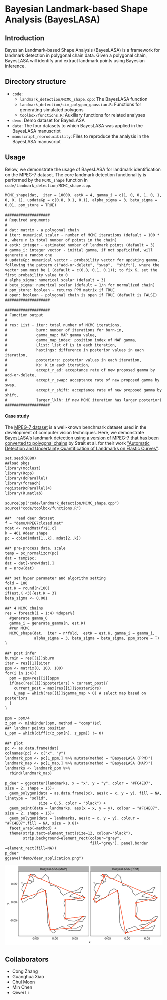 # Bayesian Landmark-based Shape Analysis (BayesLASA)

## Introduction
Bayesian Landmark-based Shape Analysis (BayesLASA) is a framework for landmark detection in polygonal chain data. Given a polygonal chain, BayesLASA will identify and extract landmark points using Bayesian inference.

## Directory structure

* `code`:
  * `landmark_detection/MCMC_shape.cpp`: The BayesLASA function
  * `landmark_detection/sim_polygon_gaussian.R`: Functions for generating simulated polygons
  * `toolbox/functions.R`: Auxiliary functions for related analyses
* `demo`: Demo dataset for BayesLASA
* `data`: The four datasets to which BayesLASA was applied in the BayesLASA manuscript
* `manuscript_reproducibility`: Files to reproduce the analysis in the BayesLASA manuscript

## Usage
Below, we demonstrate the usage of BayesLASA for landmark identification on the MPEG-7 dataset. The core landmark detection functionality is performed by the `MCMC_shape` function in `code/landmark_detection/MCMC_shape.cpp`.

```{r}
MCMC_shape(dat,  iter = 10000, estK = 4, gamma_i = c(1, 0, 0, 1, 0, 1, 0, 0, 1), updateGp = c(0.8, 0.1, 0.1), alpha_sigma = 3, beta_sigma = 0.01, ppm_store = TRUE)

####################
# Required arguments
#
# dat: matrix - a polygonal chain
# iter: numerical scalar - number of MCMC iterations (default = 100 * n, where n is total number of points in the chain)
# estK: integer - estimated number of landmark points (default = 3)
# gamma_i: integer vector - initial gamma, if not speficifed, will generate a random one
# updateGp: numerical vector - probability vector for updating gamma, following the pattern c("add-or-delete", "swap",  "shift"), where the vector sum must be 1 (default = c(0.8, 0.1, 0.1)); to fix K, set the first probability value to 0
# alpha_sigma: numerical scalar (default = 3)
# beta_sigma: numerical scalar (default = 1/n for normalized chain)
# ppm_store: boolean - returns PPM matrix if TRUE
# open: boolean - polygonal chain is open if TRUE (default is FALSE)
####################

####################
# Function output
#
# res: List - iter: total number of MCMC iterations,
#             burn: number of iterations for burn-in, 
#             gamma_map: MAP gamma value,
#             gamma_map_index: position index of MAP gamma, 
#             Llist: list of Ls in each iteration,
#             hastings: difference in posterior values in each iteration,
#             posteriors: posterior values in each iteration, 
#             Ks: K in each iteration,
#             accept_r_ad: acceptance rate of new proposed gamma by add-or-delete,
#             accept_r_swap: acceptance rate of new proposed gamma by swap,
#             accept_r_shift: acceptance rate of new proposed gamma by shift,
#             larger_lklh: if new MCMC iteration has larger posterior)
####################
```

#### Case study

The [MPEG-7 dataset](http://www.dabi.temple.edu/∼shape/MPEG7/dataset.html) is a well-known benchmark dataset used in the development of computer vision techniques. Here, we demonstrate BayesLASA's landmark detection using [a version of MPEG-7 that has been converted to polygonal chains](https://github.com/jd-strait/ALDUQ) by Strait et al. for their work ["Automatic Detection and Uncertainty Quantification of Landmarks on Elastic Curves"](https://www.ncbi.nlm.nih.gov/pmc/articles/PMC6781625/). 

```{r}
set.seed(9080)
##load pkgs
library(mcclust) 
library(Rcpp)
library(doParallel)
library(foreach)
registerDoParallel(4)
library(R.matlab)

sourceCpp("code/landmark_detection/MCMC_shape.cpp")
source("code/toolbox/functions.R")

##*  read deer dataset
f = "demo/MPEG7closed.mat"
mdat <- readMat(f)$C.cl
k = 461 #deer shape
pc = cbind(mdat[1,,k], mdat[2,,k])

##* pre-process data, scale
temp = pc_normalizor(pc)
dat = temp$pc;
dat = dat[-nrow(dat),]
n = nrow(dat)

##* set hyper parameter and algorithm setting
fold = 100
est.K = round(n/100)
if(est.K <3){est.K = 3}
beta_sigma <- 0.001 

##* 4 MCMC chains
res = foreach(i = 1:4) %dopar%{
  #generate gamma_0
  gamma_i = generate_gamma(n, est.K)
  #run MCMC
  MCMC_shape(dat,  iter = n*fold,  estK = est.K, gamma_i = gamma_i,
             alpha_sigma = 3, beta_sigma = beta_sigma, ppm_store = T)
}

##* post infer
burnin = res[[1]]$burn
iter = res[[1]]$iter
ppm <- matrix(0, 100, 100)
for(i in 1:4){
  ppm = ppm+res[[i]]$ppm
  if(max(res[[i]]$posteriors) > current_post){
    current_post = max(res[[i]]$posteriors)
    L_map = which(res[[i]]$gamma_map > 0) # select map based on posteriors
  }
}

ppm = ppm/4
z_ppm <- minbinder(ppm, method = "comp")$cl
##* landmar points position
L_ppm = which(diff(c(z_ppm[n], z_ppm)) != 0)

##* plot
pc <- as.data.frame(dat)
colnames(pc) <- c("x", "y")
landmark_ppm <- pc[L_ppm,] %>% mutate(method = "BasyesLASA (PPM)")
landmark_map <- pc[L_map,] %>% mutate(method = "BasyesLASA (MAP)")
landmarks <- landmark_ppm %>%
  rbind(landmark_map)

p_deer = ggscatter(landmarks, x = "x", y = "y", color = "#FC4E07", size = 2, shape = 15)+
  geom_polygon(data = as.data.frame(pc), aes(x = x, y = y), fill = NA, linetype = "solid",
               size = 0.5, color = "black") +
  geom_point(data = landmarks, aes(x = x, y = y), colour = "#FC4E07", size = 2, shape = 15)+
  geom_polygon(data = landmarks, aes(x = x, y = y), colour = "#FC4E07",fill = NA, size = 0.8)+
  facet_wrap(~method) +
  theme(strip.text=element_text(size=12, colour="black"),
        strip.background=element_rect(colour="grey", 
                                      fill="grey"), panel.border =element_rect(fill=NA))
p_deer
ggsave("demo/deer_application.png")

```
![BayesLASA applied to a complex shape (deer) from MPEG-7](demo/deer_application.png)

## Collaborators
* Cong Zhang
* Guanghua Xiao
* Chul Moon
* Min Chen
* Qiwei Li
